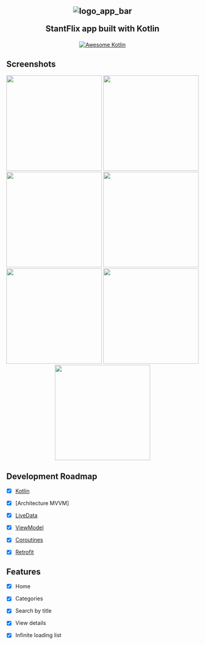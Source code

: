 <h2 align="center">

![logo_app_bar](https://user-images.githubusercontent.com/94938103/169182300-94428503-0c84-4ed2-9c14-d1c459413ae8.png)

StantFlix app built with Kotlin
</h2>

<p align="center">
  <a href="https://developer.android.com/kotlin">
    <img src="https://kotlin.link/awesome-kotlin.svg" alt="Awesome Kotlin">
  </a>
  


## Screenshots

<p align="center">
  
<img src="https://user-images.githubusercontent.com/94938103/169182458-ffa009f6-571f-4b93-8098-6448fb4533a7.png" width="250" >
 
 <img src="https://user-images.githubusercontent.com/94938103/169182469-c24797e8-39eb-4969-961b-7265928541ec.png" width="250"> 
  
<img src="https://user-images.githubusercontent.com/94938103/169182469-c24797e8-39eb-4969-961b-7265928541ec.png" width="250"> 
  
<img src="https://user-images.githubusercontent.com/94938103/169182484-08214d94-75a1-4081-add3-fb0670612013.png" width="250">   
 
<img src="https://user-images.githubusercontent.com/94938103/169182488-f075880a-8bd3-40bf-aab7-67892b47d2c7.png" width="250">     

<img src="https://user-images.githubusercontent.com/94938103/169182506-be9a05eb-4f1c-4459-b102-e3966fe72c86.png" width="250">     
  
<img src="https://user-images.githubusercontent.com/94938103/169185129-12fb73d4-827c-4506-8658-3e323c501838.gif" width="250" >       
  

</p>



## Development Roadmap

- [x] [Kotlin](https://kotlinlang.org/)
- [x] [Architecture MVVM]
- [x] [LiveData](https://developer.android.com/topic/libraries/architecture/livedata)
- [x] [ViewModel](https://developer.android.com/topic/libraries/architecture/viewmodel)
- [x] [Coroutines](https://developer.android.com/topic/libraries/architecture/coroutines)
- [x] [Retrofit](https://square.github.io/retrofit/)


## Features

- [x] Home
- [x] Categories
- [x] Search by title
- [x] View details
- [x] Infinite loading list








